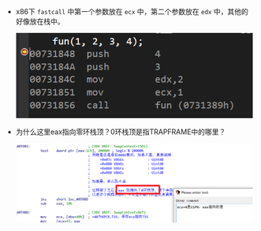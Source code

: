 + x86下 `fastcall` 中第一个参数放在 `ecx` 中，第二个参数放在 `edx` 中，其他的好像放在栈中。

  ![image-20210204141612163](https://raw.githubusercontent.com/smallzhong/picgo-pic-bed/master/image-20210204141612163.png)

+ 为什么这里eax指向零环栈顶？0环栈顶是指TRAPFRAME中的哪里？

  ![image-20210204155206685](https://raw.githubusercontent.com/smallzhong/picgo-pic-bed/master/image-20210204155206685.png)